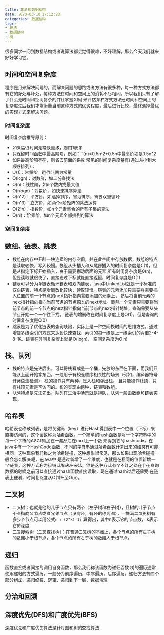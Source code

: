 ```yaml
---
title: 算法和数据结构
date: 2020-03-10 17:12:23
categories: 数据结构
tags:
- 算法
- 数据结构
- 树
---
```

很多同学一问到数据结构或者说算法都会觉得很难，不好理解，那么今天我们就来好好学习它。

## 时间和空间复杂度
程序是用来解决问题的，而解决问题的思路或者方法有很多种，每一种方式方法都有它的好处与坏处，每种方法在时间和空间上的消耗不尽相同，所以我们只有了解了什么是时间和空间复杂的并且掌握如何
来评估某种方式方法在时间和空间上的复杂度过后我们才能衡量当前这种方式的优劣程度，最后进行比较，最终选择最优的实现方式来解决问题。

### 时间复杂度
时间复杂度推导原则：
* 如果运行时间是常数量级，则用1表示
* 只保留时间函数中最高阶项，例如：T(n)=0.5n^2+0.5n中最高阶项是0.5n^2
* 如果最高阶项存在，则省去前面的系数
常见的时间复杂度量有(通过从小到大顺序排列)：
* O(1)：常量阶，运行时间为常量
* O(logn)：对数阶，如二分查找法
* O(n)：线性阶，如n个数内找最大值
* O(nlogn)：对数阶，如快速排序算法
* O(n^2)：平方阶，如选择排序，冒泡排序，需要双重循环
* O(n^3)：立方阶，如两个n阶矩阵的乘法运算
* O(2^n)：指数阶，如n个元素集合的所有子集的算法
* O(n!)：阶乘阶，如n个元素全部排列的算法

### 空间复杂度

## 数组、链表、跳表
* 数组在内存中开辟一块连续的内存空间，并在此空间中存放数据，数组的特点是读取较快，写入较慢。数组从头插入和从尾部插入的时间复杂度是O(1)，但是从指定下标开始插入，由于需要挪动后面的元素
所有时间复杂度是O(n)，但是读取就很快了，直接通过下标就能直接返回，时间复杂度是O(1)
* 链表可以分为单链表循环链表和双向链表，java中LinkedList就是一个标准的双向链表，特点是增删改比较快，读取较慢。链表的元素添加只需要将需要插入位置的前一个节点的next指针指向需要添加的元素上，
然后将当前元素的next指针指向指向当前节点的节点原本的next地址。删除一个元素只需要将当前节点的前一个节点的next指针指向当前节点的next指针地址，查询需要从头节点开始一个一个往下找。
链表的增删改在时间复杂度上是O(1)，但是查询的时间复杂度是O(0)
* 跳表是为了优化链表的查询缺陷，实际上是一种空间换时间的思维方式。通过增加多级索引的方式来达到快速查找，索引的每一级是上一级索引的两倍2-4-8-16。跳表在时间复杂度上就是O(logn)，
空间复杂度为O(n)

## 栈、队列
* 栈的特点是先进后出，可以将栈看成是一个桶，先放的东西在下面，而我们只能从上面开始拿东西。一般用于有较强顺序相关性的场景（例如，编译器符号开闭语法检测），栈的操作只有两种，压入栈和弹出栈，
且只能操作栈顶，只有栈顶元素是可访问的。栈的实现由两种，链表和数组。
* 队列特点是先进先出，队列在生活中场景就是排队，队列一般由数组和链表实现。

## 哈希表
哈希表也称散列表，是将关键码（key）进行Hash得到表中一个位置（下标）来直接访问的，这个函数称为哈希函数。一个简单的hash函数是将一个字符串中的每一个字符的ASCII码加在一起然后在mod上一个数
来得到它的hashcode，在java中有一个HashCode函数，不同的字符串通过哈希函数计算出来的结果有可能相同，这种现象我们称之为哈希碰撞，这种想象很常见，那么如果出现哈希碰撞一般会怎么解决呢，在java中
是通过新增了一个维度，也就是在相同的位置新增一个链表，这种方式称为拉链式解决冲突法，但是这种方式有个不好之处在于在查询数据的时候之前可以直接通过hash函数直接读取，现在通过hash过后还需要
在链表上便利，时间复杂度从O(1)升至O(n)。

## 二叉树
* 二叉树：也就是他的儿子节点只有两个（左子树和右子树），且树的叶子节点不会指向父节点或者兄弟节点（没有环，有环的称为图），一棵满二叉树树有多少个节点可以用公式`n = (2^k)-1`计算得出，其中n表示它的节点数，
k表示它的深度
* 二叉搜索树（二叉查找树）：在普通二叉树的基础上，各个节点的所有左子树的数据小于根节点，各个节点的所有右子树的数据大于根节点。

## 递归
函数直接或者间接的调用自身函数，那么我们称该函数为递归函数
树的遍历通常使用递归的方式遍历，一般分为前序遍历，中序遍历，后序遍历。递归方法有四个部分组成，递归终结、逻辑、递归到下一层、数据清理

## 分治和回溯


## 深度优先(DFS)和广度优先(BFS)
深度优先和广度优先算法是针对图和树的查找算法